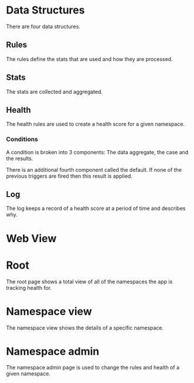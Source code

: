 
# Data Structures

There are four data structures.

## Rules

The rules define the stats that are used and how they are processed.

## Stats

The stats are collected and aggregated.

## Health

The health rules are used to create a health score for a given namespace.

### Conditions

A condition is broken into 3 components: The data aggregate, the case and the results.

There is an additional fourth component called the default. If none of the previous triggers are fired then this result is applied.

## Log

The log keeps a record of a health score at a period of time and describes why.

# Web View

# Root

The root page shows a total view of all of the namespaces the app is tracking health for.

# Namespace view

The namespace view shows the details of a specific namespace.

# Namespace admin

The namespace admin page is used to change the rules and health of a given namespace.
